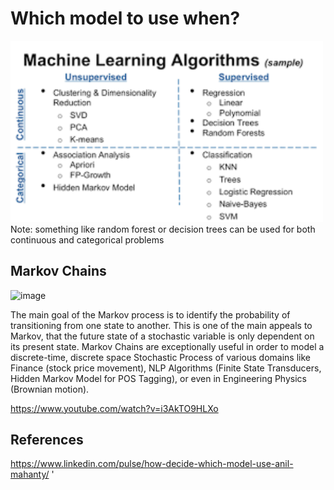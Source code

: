 # Which model to use when?

<img src="images/screenshot.png" width="500"/>
Note: something like random forest or decision trees can be used for both continuous and categorical problems


## Markov Chains
![image](https://user-images.githubusercontent.com/43540613/172156982-0dc7ae61-8155-4c03-97ca-8bea67113f0c.png)

The main goal of the Markov process is to identify the probability of transitioning from one state to another. This is one of the main appeals to Markov, that the future state of a stochastic variable is only dependent on its present state.
Markov Chains are exceptionally useful in order to model a discrete-time, discrete space Stochastic Process of various domains like Finance (stock price movement), NLP Algorithms (Finite State Transducers, Hidden Markov Model for POS Tagging), or even in Engineering Physics (Brownian motion). 

https://www.youtube.com/watch?v=i3AkTO9HLXo

## References
https://www.linkedin.com/pulse/how-decide-which-model-use-anil-mahanty/
'
